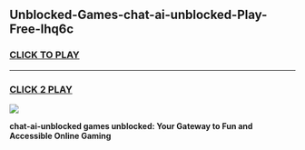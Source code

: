
## Unblocked-Games-chat-ai-unblocked-Play-Free-lhq6c
<h3>
<a href="https://premium76.site?title=chat-ai-unblocked&ref=21A">CLICK TO PLAY</a></h3>
<hr>

<h3>
<a href="https://premium76.site?title=chat-ai-unblocked&ref=21A">CLICK 2 PLAY</a>
  
</h3>

<a href="https://premium76.site?title=chat-ai-unblocked&ref=21A"><img src="https://clearcache.store/games.png"></a>


**chat-ai-unblocked games unblocked: Your Gateway to Fun and Accessible Online Gaming**
